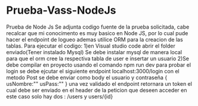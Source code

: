 # Prueba-Vass-NodeJs
Prueba de Node Js
Se adjunta codigo fuente de la prueba solicitada, cabe recalcar que mi conocimento es muy basico en Node JS, por lo cual pude hacer el endpoint de logueo ademas utilice ORM para la creacion de las tablas.
Para ejecutar el codigo:
1)en Visual studio code abrir el folder enviado(Tener instalado Mysql)
Se debe instalar mysql de manera local para que el orm cree la respectiva tabla de user e insertar un usuario 
2)Se debe compilar en proyecto usando el comando npm run dev 
para probar el login se debe ejcutar el siguiente  endpoint localhost:3000/login con  el metodo Post se debe enviar como body el usuario y contraseña 
{
usNombre:""
usPass:""
}
una vez validado el endpoint retornara un token el cual debe ser enviado en el header de la peticion que deseen acceder en este caso solo hay dos :
/users y users/{id} 
